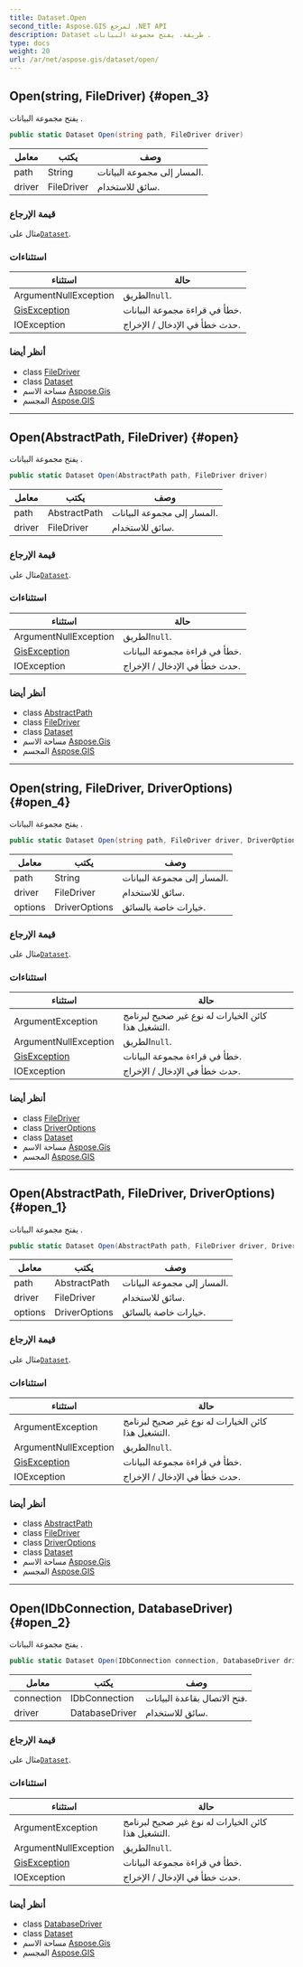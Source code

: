 ```yaml
---
title: Dataset.Open
second_title: Aspose.GIS لمرجع .NET API
description: Dataset طريقة. يفتح مجموعة البيانات .
type: docs
weight: 20
url: /ar/net/aspose.gis/dataset/open/
---
```

## Open(string, FileDriver) {#open_3}

يفتح مجموعة البيانات .

```csharp
public static Dataset Open(string path, FileDriver driver)
```

| معامل | يكتب | وصف |
| --- | --- | --- |
| path | String | المسار إلى مجموعة البيانات. |
| driver | FileDriver | سائق للاستخدام. |

### قيمة الإرجاع

مثال على[`Dataset`](../).

### استثناءات

| استثناء | حالة |
| --- | --- |
| ArgumentNullException | الطريق`null`. |
| [GisException](../../gisexception/) | خطأ في قراءة مجموعة البيانات. |
| IOException | حدث خطأ في الإدخال / الإخراج. |

### أنظر أيضا

* class [FileDriver](../../filedriver/)
* class [Dataset](../)
* مساحة الاسم [Aspose.Gis](../../dataset/)
* المجسم [Aspose.GIS](../../../)

---

## Open(AbstractPath, FileDriver) {#open}

يفتح مجموعة البيانات .

```csharp
public static Dataset Open(AbstractPath path, FileDriver driver)
```

| معامل | يكتب | وصف |
| --- | --- | --- |
| path | AbstractPath | المسار إلى مجموعة البيانات. |
| driver | FileDriver | سائق للاستخدام. |

### قيمة الإرجاع

مثال على[`Dataset`](../).

### استثناءات

| استثناء | حالة |
| --- | --- |
| ArgumentNullException | الطريق`null`. |
| [GisException](../../gisexception/) | خطأ في قراءة مجموعة البيانات. |
| IOException | حدث خطأ في الإدخال / الإخراج. |

### أنظر أيضا

* class [AbstractPath](../../abstractpath/)
* class [FileDriver](../../filedriver/)
* class [Dataset](../)
* مساحة الاسم [Aspose.Gis](../../dataset/)
* المجسم [Aspose.GIS](../../../)

---

## Open(string, FileDriver, DriverOptions) {#open_4}

يفتح مجموعة البيانات .

```csharp
public static Dataset Open(string path, FileDriver driver, DriverOptions options)
```

| معامل | يكتب | وصف |
| --- | --- | --- |
| path | String | المسار إلى مجموعة البيانات. |
| driver | FileDriver | سائق للاستخدام. |
| options | DriverOptions | خيارات خاصة بالسائق. |

### قيمة الإرجاع

مثال على[`Dataset`](../).

### استثناءات

| استثناء | حالة |
| --- | --- |
| ArgumentException | كائن الخيارات له نوع غير صحيح لبرنامج التشغيل هذا. |
| ArgumentNullException | الطريق`null`. |
| [GisException](../../gisexception/) | خطأ في قراءة مجموعة البيانات. |
| IOException | حدث خطأ في الإدخال / الإخراج. |

### أنظر أيضا

* class [FileDriver](../../filedriver/)
* class [DriverOptions](../../driveroptions/)
* class [Dataset](../)
* مساحة الاسم [Aspose.Gis](../../dataset/)
* المجسم [Aspose.GIS](../../../)

---

## Open(AbstractPath, FileDriver, DriverOptions) {#open_1}

يفتح مجموعة البيانات .

```csharp
public static Dataset Open(AbstractPath path, FileDriver driver, DriverOptions options)
```

| معامل | يكتب | وصف |
| --- | --- | --- |
| path | AbstractPath | المسار إلى مجموعة البيانات. |
| driver | FileDriver | سائق للاستخدام. |
| options | DriverOptions | خيارات خاصة بالسائق. |

### قيمة الإرجاع

مثال على[`Dataset`](../).

### استثناءات

| استثناء | حالة |
| --- | --- |
| ArgumentException | كائن الخيارات له نوع غير صحيح لبرنامج التشغيل هذا. |
| ArgumentNullException | الطريق`null`. |
| [GisException](../../gisexception/) | خطأ في قراءة مجموعة البيانات. |
| IOException | حدث خطأ في الإدخال / الإخراج. |

### أنظر أيضا

* class [AbstractPath](../../abstractpath/)
* class [FileDriver](../../filedriver/)
* class [DriverOptions](../../driveroptions/)
* class [Dataset](../)
* مساحة الاسم [Aspose.Gis](../../dataset/)
* المجسم [Aspose.GIS](../../../)

---

## Open(IDbConnection, DatabaseDriver) {#open_2}

يفتح مجموعة البيانات .

```csharp
public static Dataset Open(IDbConnection connection, DatabaseDriver driver)
```

| معامل | يكتب | وصف |
| --- | --- | --- |
| connection | IDbConnection | فتح الاتصال بقاعدة البيانات. |
| driver | DatabaseDriver | سائق للاستخدام. |

### قيمة الإرجاع

مثال على[`Dataset`](../).

### استثناءات

| استثناء | حالة |
| --- | --- |
| ArgumentException | كائن الخيارات له نوع غير صحيح لبرنامج التشغيل هذا. |
| ArgumentNullException | الطريق`null`. |
| [GisException](../../gisexception/) | خطأ في قراءة مجموعة البيانات. |
| IOException | حدث خطأ في الإدخال / الإخراج. |

### أنظر أيضا

* class [DatabaseDriver](../../databasedriver/)
* class [Dataset](../)
* مساحة الاسم [Aspose.Gis](../../dataset/)
* المجسم [Aspose.GIS](../../../)


